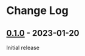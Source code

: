 # Change Log

## [0.1.0] - 2023-01-20

Initial release


[0.1.0]: https://github.com/python-poetry/poetry/releases/tag/0.1.0
